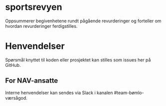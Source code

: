 sportsrevyen
=======

Oppsummerer begivenhetene rundt pågående revurderinger og forteller om hvordan revurderinger ferdigstilles.


# Henvendelser
Spørsmål knyttet til koden eller prosjektet kan stilles som issues her på GitHub.

## For NAV-ansatte
Interne henvendelser kan sendes via Slack i kanalen #team-bømlo-værsågod.
